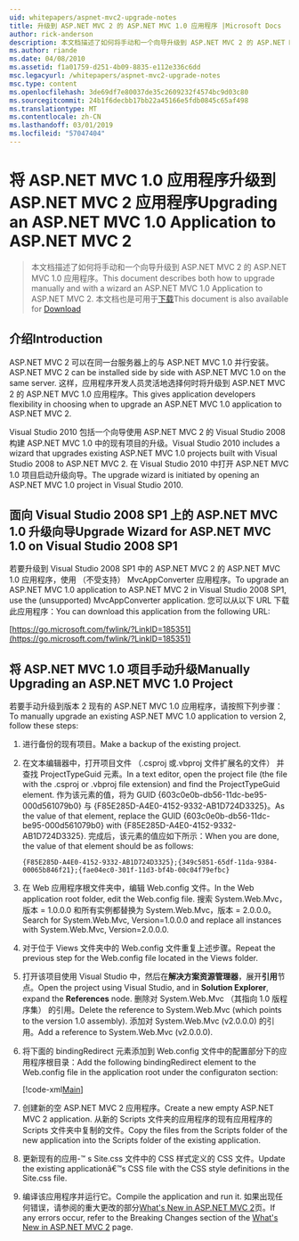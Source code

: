 ```yaml
---
uid: whitepapers/aspnet-mvc2-upgrade-notes
title: 升级到 ASP.NET MVC 2 的 ASP.NET MVC 1.0 应用程序 |Microsoft Docs
author: rick-anderson
description: 本文档描述了如何将手动和一个向导升级到 ASP.NET MVC 2 的 ASP.NET MVC 1.0 应用程序。 本文档中也有 d...
ms.author: riande
ms.date: 04/08/2010
ms.assetid: f1a01759-d251-4b09-8835-e112e336c6dd
msc.legacyurl: /whitepapers/aspnet-mvc2-upgrade-notes
msc.type: content
ms.openlocfilehash: 3de69df7e80037de35c2609232f4574bc9d03c80
ms.sourcegitcommit: 24b1f6decbb17bb22a45166e5fdb0845c65af498
ms.translationtype: MT
ms.contentlocale: zh-CN
ms.lasthandoff: 03/01/2019
ms.locfileid: "57047404"
---
```

<a name="upgrading-an-aspnet-mvc-10-application-to-aspnet-mvc-2"></a><span data-ttu-id="13922-104">将 ASP.NET MVC 1.0 应用程序升级到 ASP.NET MVC 2 应用程序</span><span class="sxs-lookup"><span data-stu-id="13922-104">Upgrading an ASP.NET MVC 1.0 Application to ASP.NET MVC 2</span></span>
====================
> <span data-ttu-id="13922-105">本文档描述了如何将手动和一个向导升级到 ASP.NET MVC 2 的 ASP.NET MVC 1.0 应用程序。</span><span class="sxs-lookup"><span data-stu-id="13922-105">This document describes both how to upgrade manually and with a wizard an ASP.NET MVC 1.0 Application to ASP.NET MVC 2.</span></span> <span data-ttu-id="13922-106">本文档也是可用于[下载](https://download.microsoft.com/download/F/1/6/F16F9AF9-8EF4-4845-BC97-639791D5699C/MVC2-Upgrade-Notes.pdf)</span><span class="sxs-lookup"><span data-stu-id="13922-106">This document is also available for [Download](https://download.microsoft.com/download/F/1/6/F16F9AF9-8EF4-4845-BC97-639791D5699C/MVC2-Upgrade-Notes.pdf)</span></span>


## <a name="introduction"></a><span data-ttu-id="13922-107">介绍</span><span class="sxs-lookup"><span data-stu-id="13922-107">Introduction</span></span>

<span data-ttu-id="13922-108">ASP.NET MVC 2 可以在同一台服务器上的与 ASP.NET MVC 1.0 并行安装。</span><span class="sxs-lookup"><span data-stu-id="13922-108">ASP.NET MVC 2 can be installed side by side with ASP.NET MVC 1.0 on the same server.</span></span> <span data-ttu-id="13922-109">这样，应用程序开发人员灵活地选择何时将升级到 ASP.NET MVC 2 的 ASP.NET MVC 1.0 应用程序。</span><span class="sxs-lookup"><span data-stu-id="13922-109">This gives application developers flexibility in choosing when to upgrade an ASP.NET MVC 1.0 application to ASP.NET MVC 2.</span></span>

<span data-ttu-id="13922-110">Visual Studio 2010 包括一个向导使用 ASP.NET MVC 2 的 Visual Studio 2008 构建 ASP.NET MVC 1.0 中的现有项目的升级。</span><span class="sxs-lookup"><span data-stu-id="13922-110">Visual Studio 2010 includes a wizard that upgrades existing ASP.NET MVC 1.0 projects built with Visual Studio 2008 to ASP.NET MVC 2.</span></span> <span data-ttu-id="13922-111">在 Visual Studio 2010 中打开 ASP.NET MVC 1.0 项目启动升级向导。</span><span class="sxs-lookup"><span data-stu-id="13922-111">The upgrade wizard is initiated by opening an ASP.NET MVC 1.0 project in Visual Studio 2010.</span></span>

## <a name="upgrade-wizard-for-aspnet-mvc-10-on-visual-studio-2008-sp1"></a><span data-ttu-id="13922-112">面向 Visual Studio 2008 SP1 上的 ASP.NET MVC 1.0 升级向导</span><span class="sxs-lookup"><span data-stu-id="13922-112">Upgrade Wizard for ASP.NET MVC 1.0 on Visual Studio 2008 SP1</span></span>

<span data-ttu-id="13922-113">若要升级到 Visual Studio 2008 SP1 中的 ASP.NET MVC 2 的 ASP.NET MVC 1.0 应用程序，使用 （不受支持） MvcAppConverter 应用程序。</span><span class="sxs-lookup"><span data-stu-id="13922-113">To upgrade an ASP.NET MVC 1.0 application to ASP.NET MVC 2 in Visual Studio 2008 SP1, use the (unsupported) MvcAppConverter application.</span></span> <span data-ttu-id="13922-114">您可以从以下 URL 下载此应用程序：</span><span class="sxs-lookup"><span data-stu-id="13922-114">You can download this application from the following URL:</span></span>

[https://go.microsoft.com/fwlink/?LinkID=185351](https://go.microsoft.com/fwlink/?LinkID=185351)

## <a name="manually-upgrading-an-aspnet-mvc-10-project"></a><span data-ttu-id="13922-115">将 ASP.NET MVC 1.0 项目手动升级</span><span class="sxs-lookup"><span data-stu-id="13922-115">Manually Upgrading an ASP.NET MVC 1.0 Project</span></span>

<span data-ttu-id="13922-116">若要手动升级到版本 2 现有的 ASP.NET MVC 1.0 应用程序，请按照下列步骤：</span><span class="sxs-lookup"><span data-stu-id="13922-116">To manually upgrade an existing ASP.NET MVC 1.0 application to version 2, follow these steps:</span></span>

1. <span data-ttu-id="13922-117">进行备份的现有项目。</span><span class="sxs-lookup"><span data-stu-id="13922-117">Make a backup of the existing project.</span></span>
2. <span data-ttu-id="13922-118">在文本编辑器中，打开项目文件 （.csproj 或.vbproj 文件扩展名的文件） 并查找 ProjectTypeGuid 元素。</span><span class="sxs-lookup"><span data-stu-id="13922-118">In a text editor, open the project file (the file with the .csproj or .vbproj file extension) and find the ProjectTypeGuid element.</span></span> <span data-ttu-id="13922-119">作为该元素的值，将为 GUID {603c0e0b-db56-11dc-be95-000d561079b0} 与 {F85E285D-A4E0-4152-9332-AB1D724D3325}。</span><span class="sxs-lookup"><span data-stu-id="13922-119">As the value of that element, replace the GUID {603c0e0b-db56-11dc-be95-000d561079b0} with {F85E285D-A4E0-4152-9332-AB1D724D3325}.</span></span> <span data-ttu-id="13922-120">完成后，该元素的值应如下所示：</span><span class="sxs-lookup"><span data-stu-id="13922-120">When you are done, the value of that element should be as follows:</span></span> 

    `{F85E285D-A4E0-4152-9332-AB1D724D3325};{349c5851-65df-11da-9384-00065b846f21};{fae04ec0-301f-11d3-bf4b-00c04f79efbc}`
3. <span data-ttu-id="13922-121">在 Web 应用程序根文件夹中，编辑 Web.config 文件。</span><span class="sxs-lookup"><span data-stu-id="13922-121">In the Web application root folder, edit the Web.config file.</span></span> <span data-ttu-id="13922-122">搜索 System.Web.Mvc，版本 = 1.0.0.0 和所有实例都替换为 System.Web.Mvc，版本 = 2.0.0.0。</span><span class="sxs-lookup"><span data-stu-id="13922-122">Search for System.Web.Mvc, Version=1.0.0.0 and replace all instances with System.Web.Mvc, Version=2.0.0.0.</span></span>
4. <span data-ttu-id="13922-123">对于位于 Views 文件夹中的 Web.config 文件重复上述步骤。</span><span class="sxs-lookup"><span data-stu-id="13922-123">Repeat the previous step for the Web.config file located in the Views folder.</span></span>
5. <span data-ttu-id="13922-124">打开该项目使用 Visual Studio 中，然后在**解决方案资源管理器**，展开**引用**节点。</span><span class="sxs-lookup"><span data-stu-id="13922-124">Open the project using Visual Studio, and in **Solution Explorer**, expand the **References** node.</span></span> <span data-ttu-id="13922-125">删除对 System.Web.Mvc （其指向 1.0 版程序集） 的引用。</span><span class="sxs-lookup"><span data-stu-id="13922-125">Delete the reference to System.Web.Mvc (which points to the version 1.0 assembly).</span></span> <span data-ttu-id="13922-126">添加对 System.Web.Mvc (v2.0.0.0) 的引用。</span><span class="sxs-lookup"><span data-stu-id="13922-126">Add a reference to System.Web.Mvc (v2.0.0.0).</span></span>
6. <span data-ttu-id="13922-127">将下面的 bindingRedirect 元素添加到 Web.config 文件中的配置部分下的应用程序根目录：</span><span class="sxs-lookup"><span data-stu-id="13922-127">Add the following bindingRedirect element to the Web.config file in the application root under the configuraton section:</span></span>   

    [!code-xml[Main](aspnet-mvc2-upgrade-notes/samples/sample1.xml)]
7. <span data-ttu-id="13922-128">创建新的空 ASP.NET MVC 2 应用程序。</span><span class="sxs-lookup"><span data-stu-id="13922-128">Create a new empty ASP.NET MVC 2 application.</span></span> <span data-ttu-id="13922-129">从新的 Scripts 文件夹的应用程序的现有应用程序的 Scripts 文件夹中复制的文件。</span><span class="sxs-lookup"><span data-stu-id="13922-129">Copy the files from the Scripts folder of the new application into the Scripts folder of the existing application.</span></span>
8. <span data-ttu-id="13922-130">更新现有的应用-™ s Site.css 文件中的 CSS 样式定义的 CSS 文件。</span><span class="sxs-lookup"><span data-stu-id="13922-130">Update the existing applicationâ€™s CSS file with the CSS style definitions in the Site.css file.</span></span>
9. <span data-ttu-id="13922-131">编译该应用程序并运行它。</span><span class="sxs-lookup"><span data-stu-id="13922-131">Compile the application and run it.</span></span> <span data-ttu-id="13922-132">如果出现任何错误，请参阅的重大更改的部分[What's New in ASP.NET MVC 2](https://go.microsoft.com/fwlink/?LinkID=185038)页。</span><span class="sxs-lookup"><span data-stu-id="13922-132">If any errors occur, refer to the Breaking Changes section of the [What's New in ASP.NET MVC 2](https://go.microsoft.com/fwlink/?LinkID=185038) page.</span></span>
